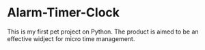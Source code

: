 # Alarm-Timer-Clock
This is my first pet project on Python. The product is aimed to be an effective widject for micro time management.

